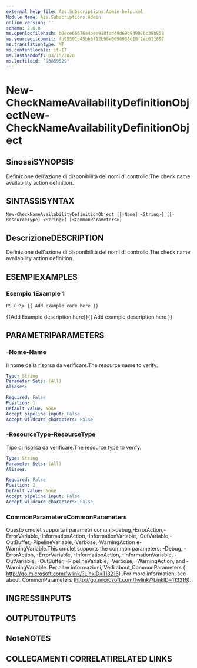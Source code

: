 ```yaml
---
external help file: Azs.Subscriptions.Admin-help.xml
Module Name: Azs.Subscriptions.Admin
online version: ''
schema: 2.0.0
ms.openlocfilehash: b0ece66676a4bee918fad49d69b849076c39b858
ms.sourcegitcommit: fb95591c45bb5f12b98e0690938d18f2ec611897
ms.translationtype: MT
ms.contentlocale: it-IT
ms.lasthandoff: 03/15/2020
ms.locfileid: "93859529"
---
```

# <span data-ttu-id="51150-101">New-CheckNameAvailabilityDefinitionObject</span><span class="sxs-lookup"><span data-stu-id="51150-101">New-CheckNameAvailabilityDefinitionObject</span></span>

## <span data-ttu-id="51150-102">Sinossi</span><span class="sxs-lookup"><span data-stu-id="51150-102">SYNOPSIS</span></span>
<span data-ttu-id="51150-103">Definizione dell'azione di disponibilità dei nomi di controllo.</span><span class="sxs-lookup"><span data-stu-id="51150-103">The check name availability action definition.</span></span>

## <span data-ttu-id="51150-104">SINTASSI</span><span class="sxs-lookup"><span data-stu-id="51150-104">SYNTAX</span></span>

```
New-CheckNameAvailabilityDefinitionObject [[-Name] <String>] [[-ResourceType] <String>] [<CommonParameters>]
```

## <span data-ttu-id="51150-105">Descrizione</span><span class="sxs-lookup"><span data-stu-id="51150-105">DESCRIPTION</span></span>
<span data-ttu-id="51150-106">Definizione dell'azione di disponibilità dei nomi di controllo.</span><span class="sxs-lookup"><span data-stu-id="51150-106">The check name availability action definition.</span></span>

## <span data-ttu-id="51150-107">ESEMPI</span><span class="sxs-lookup"><span data-stu-id="51150-107">EXAMPLES</span></span>

### <span data-ttu-id="51150-108">Esempio 1</span><span class="sxs-lookup"><span data-stu-id="51150-108">Example 1</span></span>
```
PS C:\> {{ Add example code here }}
```

<span data-ttu-id="51150-109">{{Add Example description here}}</span><span class="sxs-lookup"><span data-stu-id="51150-109">{{ Add example description here }}</span></span>

## <span data-ttu-id="51150-110">PARAMETRI</span><span class="sxs-lookup"><span data-stu-id="51150-110">PARAMETERS</span></span>

### <span data-ttu-id="51150-111">-Nome</span><span class="sxs-lookup"><span data-stu-id="51150-111">-Name</span></span>
<span data-ttu-id="51150-112">Il nome della risorsa da verificare.</span><span class="sxs-lookup"><span data-stu-id="51150-112">The resource name to verify.</span></span>

```yaml
Type: String
Parameter Sets: (All)
Aliases: 

Required: False
Position: 1
Default value: None
Accept pipeline input: False
Accept wildcard characters: False
```

### <span data-ttu-id="51150-113">-ResourceType</span><span class="sxs-lookup"><span data-stu-id="51150-113">-ResourceType</span></span>
<span data-ttu-id="51150-114">Tipo di risorsa da verificare.</span><span class="sxs-lookup"><span data-stu-id="51150-114">The resource type to verify.</span></span>

```yaml
Type: String
Parameter Sets: (All)
Aliases: 

Required: False
Position: 2
Default value: None
Accept pipeline input: False
Accept wildcard characters: False
```

### <span data-ttu-id="51150-115">CommonParameters</span><span class="sxs-lookup"><span data-stu-id="51150-115">CommonParameters</span></span>
<span data-ttu-id="51150-116">Questo cmdlet supporta i parametri comuni:-debug,-ErrorAction,-ErrorVariable,-InformationAction,-InformationVariable,-OutVariable,-OutBuffer,-PipelineVariable,-Verbose,-WarningAction e-WarningVariable.</span><span class="sxs-lookup"><span data-stu-id="51150-116">This cmdlet supports the common parameters: -Debug, -ErrorAction, -ErrorVariable, -InformationAction, -InformationVariable, -OutVariable, -OutBuffer, -PipelineVariable, -Verbose, -WarningAction, and -WarningVariable.</span></span> <span data-ttu-id="51150-117">Per altre informazioni, Vedi about_CommonParameters ( http://go.microsoft.com/fwlink/?LinkID=113216) .</span><span class="sxs-lookup"><span data-stu-id="51150-117">For more information, see about_CommonParameters (http://go.microsoft.com/fwlink/?LinkID=113216).</span></span>

## <span data-ttu-id="51150-118">INGRESSI</span><span class="sxs-lookup"><span data-stu-id="51150-118">INPUTS</span></span>

## <span data-ttu-id="51150-119">OUTPUT</span><span class="sxs-lookup"><span data-stu-id="51150-119">OUTPUTS</span></span>

## <span data-ttu-id="51150-120">Note</span><span class="sxs-lookup"><span data-stu-id="51150-120">NOTES</span></span>

## <span data-ttu-id="51150-121">COLLEGAMENTI CORRELATI</span><span class="sxs-lookup"><span data-stu-id="51150-121">RELATED LINKS</span></span>

